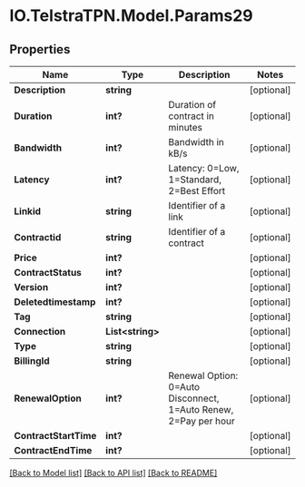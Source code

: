 # IO.TelstraTPN.Model.Params29
## Properties

Name | Type | Description | Notes
------------ | ------------- | ------------- | -------------
**Description** | **string** |  | [optional] 
**Duration** | **int?** | Duration of contract in minutes | [optional] 
**Bandwidth** | **int?** | Bandwidth in kB/s | [optional] 
**Latency** | **int?** | Latency: 0&#x3D;Low, 1&#x3D;Standard, 2&#x3D;Best Effort | [optional] 
**Linkid** | **string** | Identifier of a link | [optional] 
**Contractid** | **string** | Identifier of a contract | [optional] 
**Price** | **int?** |  | [optional] 
**ContractStatus** | **int?** |  | [optional] 
**Version** | **int?** |  | [optional] 
**Deletedtimestamp** | **int?** |  | [optional] 
**Tag** | **string** |  | [optional] 
**Connection** | **List&lt;string&gt;** |  | [optional] 
**Type** | **string** |  | [optional] 
**BillingId** | **string** |  | [optional] 
**RenewalOption** | **int?** | Renewal Option: 0&#x3D;Auto Disconnect, 1&#x3D;Auto Renew, 2&#x3D;Pay per hour | [optional] 
**ContractStartTime** | **int?** |  | [optional] 
**ContractEndTime** | **int?** |  | [optional] 

[[Back to Model list]](../README.md#documentation-for-models) [[Back to API list]](../README.md#documentation-for-api-endpoints) [[Back to README]](../README.md)

